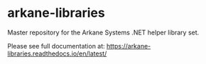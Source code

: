 # arkane-libraries
Master repository for the Arkane Systems .NET helper library set.

Please see full documentation at: https://arkane-libraries.readthedocs.io/en/latest/

